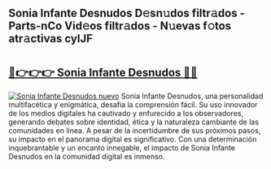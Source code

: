 ## Sonia Infante Desnudos D𝚎sn𝚞dos filtr𝚊dos - Parts-nCo Vid𝚎os filtr𝚊dos - N𝚞evas f𝚘tos atr𝚊ctivas cylJF

# <h2><a href="http://mbatjyc.tromn.icu/?c=Sonia+Infante+Desnudos">🔗👉👉👉 Sonia Infante Desnudos 🔗🔗</a></h2>

[![Sonia Infante Desnudos nuevo](https://i.imgur.com/pEAQMta.gif)](http://mbatjyc.tromn.icu/?c=Sonia+Infante+Desnudos)
Sonia Infante Desnudos, una personalidad multifacética y enigmática, desafía la comprensión fácil. Su uso innovador de los medios digitales ha cautivado y enfurecido a los observadores, generando debates sobre identidad, ética y la naturaleza cambiante de las comunidades en línea. A pesar de la incertidumbre de sus próximos pasos, su impacto en el panorama digital es significativo. Con una determinación inquebrantable y un encanto innegable, el impacto de Sonia Infante Desnudos en la comunidad digital es inmenso.
